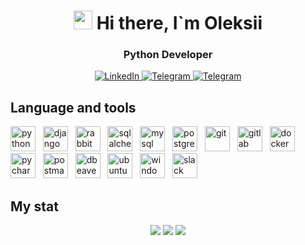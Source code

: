<html lang="en">
<head>
    <meta charset="UTF-8">
    <meta name="viewport" content="width=device-width, initial-scale=1.0">
    <link rel="stylesheet" href="styles.css">
</head>
<body>

<div id="header" align="center">
    <h1>
        <img src="https://media.giphy.com/media/hvRJCLFzcasrR4ia7z/giphy.gif" width="30px"/>
        Hi there, I`m Oleksii
    </h1>
    <h3>Python Developer</h3>
</div>

<div id="social" align="center">
    <a href="https://www.linkedin.com/in/oleksii-kiva">
        <img src="https://img.shields.io/badge/LinkedIn-blue?style=for-the-badge&logo=linkedin&logoColor=white" alt="LinkedIn"></img>
    </a>
    <a href="mailto:oleksii.kiva@gmail.com">
        <img src="https://img.shields.io/badge/Gmail-red?style=for-the-badge&logo=telegram&logoColor=white" alt="Telegram"></img>
    </a>
    <a href="https://t.me/oleksii_kiva">
        <img src="https://img.shields.io/badge/Telegram-blue?style=for-the-badge&logo=telegram&logoColor=white" alt="Telegram"></img>
    </a>
</div>


<container id="language">
    <div id="language-title">
        <h2>Language and tools</h2>
    </div>
    <div id="language-icon">
        <img src="https://cdn.jsdelivr.net/gh/devicons/devicon@latest/icons/python/python-original.svg" title="python" width="40" height="40"/>
        &nbsp;
        <img src="https://cdn.jsdelivr.net/gh/devicons/devicon@latest/icons/django/django-plain.svg" title="django" width="40" height="40"/>
        &nbsp;
        <img src="https://cdn.jsdelivr.net/gh/devicons/devicon@latest/icons/rabbitmq/rabbitmq-original.svg" title="rabbitmq" width="40" height="40"/>
        &nbsp;
        <img src="https://cdn.jsdelivr.net/gh/devicons/devicon@latest/icons/sqlalchemy/sqlalchemy-original.svg" title="sqlalchemy" width="40" height="40"/>
        &nbsp;
        <img src="https://cdn.jsdelivr.net/gh/devicons/devicon@latest/icons/mysql/mysql-original.svg" title="mysql" width="40" height="40"/>
        &nbsp;
        <img src="https://cdn.jsdelivr.net/gh/devicons/devicon@latest/icons/postgresql/postgresql-original.svg" title="postgresql" width="40" height="40"/>
        &nbsp;
        <img src="https://cdn.jsdelivr.net/gh/devicons/devicon@latest/icons/git/git-original.svg" title="git" width="40" height="40"/>
        &nbsp;
        <img src="https://cdn.jsdelivr.net/gh/devicons/devicon@latest/icons/gitlab/gitlab-original.svg" title="gitlab" width="40" height="40"/>
        &nbsp;
        <img src="https://cdn.jsdelivr.net/gh/devicons/devicon@latest/icons/docker/docker-plain.svg" title="docker" width="40" height="40"/>
        &nbsp;
        <img src="https://cdn.jsdelivr.net/gh/devicons/devicon@latest/icons/pycharm/pycharm-original.svg" title="pycharm" width="40" height="40"/>
        &nbsp;
        <img src="https://cdn.jsdelivr.net/gh/devicons/devicon@latest/icons/postman/postman-original.svg" title="postman" width="40" height="40"/>
        &nbsp;
        <img src="https://cdn.jsdelivr.net/gh/devicons/devicon@latest/icons/dbeaver/dbeaver-original.svg" title="dbeaver" width="40" height="40"/>
        &nbsp;
        <img src="https://cdn.jsdelivr.net/gh/devicons/devicon@latest/icons/ubuntu/ubuntu-original.svg" title="ubuntu" width="40" height="40"/>
        &nbsp;
        <img src="https://cdn.jsdelivr.net/gh/devicons/devicon@latest/icons/windows11/windows11-original.svg" title="windows11" width="40" height="40"/>
        &nbsp;
        <img src="https://cdn.jsdelivr.net/gh/devicons/devicon@latest/icons/slack/slack-original.svg" title="slack" width="40" height="40"/>
        &nbsp;
    </div>
</container>

<container id="my-stat">
    <div id="my-stat-title">
        <h2>My stat</h2>
    </div>
    <div id="my-stat-graph" align="center">
        <img src="http://github-profile-summary-cards.vercel.app/api/cards/profile-details?username=OleksiiKiva&theme=github_dark" />
        <img src="http://github-profile-summary-cards.vercel.app/api/cards/repos-per-language?username=OleksiiKiva&theme=github_dark" />
        <img src="http://github-profile-summary-cards.vercel.app/api/cards/stats?username=OleksiiKiva&theme=github_dark" />
    </div>
</container>

</body>
</html>
